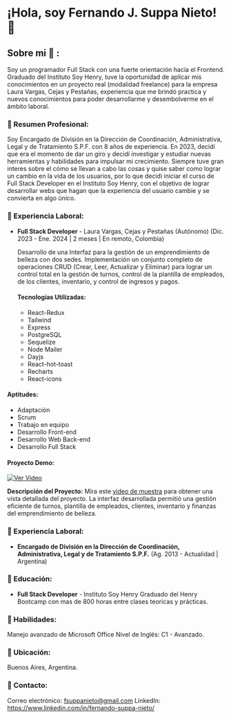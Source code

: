 # ¡Hola, soy Fernando J. Suppa Nieto! 👋


  ##  Sobre mi :rocket: :
  Soy un programador Full Stack con una fuerte orientación hacia el Frontend. Graduado del Instituto Soy Henry, tuve la oportunidad de aplicar mis conocimientos en un proyecto real (modalidad freelance) para la empresa Laura Vargas, Cejas y Pestañas, experiencia que me brindó practica y nuevos conocimientos para poder desarrollarme y desembolverme en el ámbito laboral.


### 🔹 Resumen Profesional:
Soy Encargado de División en la Dirección de Coordinación, Administrativa, Legal y de Tratamiento S.P.F. con 8 años de experiencia. En 2023, decidí que era el momento de dar un giro y decidí investigar y estudiar nuevas herramientas y habilidades para impulsar mi crecimiento. Siempre tuve gran interes sobre el cómo se llevan a cabo las cosas y quise saber como lograr un cambio en la vida de los usuarios, por lo que decidi iniciar el curso de Full Stack Developer en el Instituto Soy Henry, con el objetivo de lograr desarrollar webs que hagan que la experiencia del usuario cambie y se convierta en algo único.

  ### 🔹 Experiencia Laboral:
- **Full Stack Developer** - Laura Vargas, Cejas y Pestañas (Autónomo)
  (Dic. 2023 - Ene. 2024 | 2 meses | En remoto, Colombia)

  Desarrollo de una Interfaz para la gestión de un emprendimiento de belleza con dos sedes. Implementación un conjunto completo de operaciones CRUD (Crear, Leer, Actualizar y Eliminar) para lograr un control total en la gestión de turnos, control de la plantilla de empleados, de los clientes, inventario, y control de ingresos y pagos.

  #### Tecnologías Utilizadas:
  - React-Redux
  - Tailwind
  - Express
  - PostgreSQL
  - Sequelize
  - Node Mailer
  - Dayjs
  - React-hot-toast
  - Recharts
  - React-icons
 
#### Aptitudes:
  - Adaptación
  - Scrum
  - Trabajo en equipo
  - Desarrollo Front-end
  - Desarrollo Web Back-end
  - Desarrollo Full Stack

  #### Proyecto Demo:
  [![Ver Video](https://img.youtube.com/vi/rRU_QRKHRtI/0.jpg)](https://www.youtube.com/watch?v=rRU_QRKHRtI)

  **Descripción del Proyecto:**
  Mira este [video de muestra](https://www.youtube.com/watch?v=rRU_QRKHRtI) para obtener una vista detallada del proyecto. La interfaz desarrollada permitió una gestión eficiente de turnos, plantilla de empleados, clientes, inventario y finanzas del emprendimiento de belleza.

### 🔹 Experiencia Laboral:
- **Encargado de División en la Dirección de Coordinación, Administrativa, Legal y de Tratamiento S.P.F.** 
  (Ag. 2013 - Actualidad | Argentina)


### 🔹 Educación:
- **Full Stack Developer** - Instituto Soy Henry
  Graduado del Henry Bootcamp con mas de 800 horas entre clases teoricas y prácticas.


### 🔹 Habilidades:
Manejo avanzado de Microsoft Office
Nivel de Inglés: C1 - Avanzado.

### 🔹 Ubicación:
Buenos Aires, Argentina.

### 🔹 Contacto:
Correo electrónico: fsuppanieto@gmail.com
LinkedIn: https://www.linkedin.com/in/fernando-suppa-nieto/

